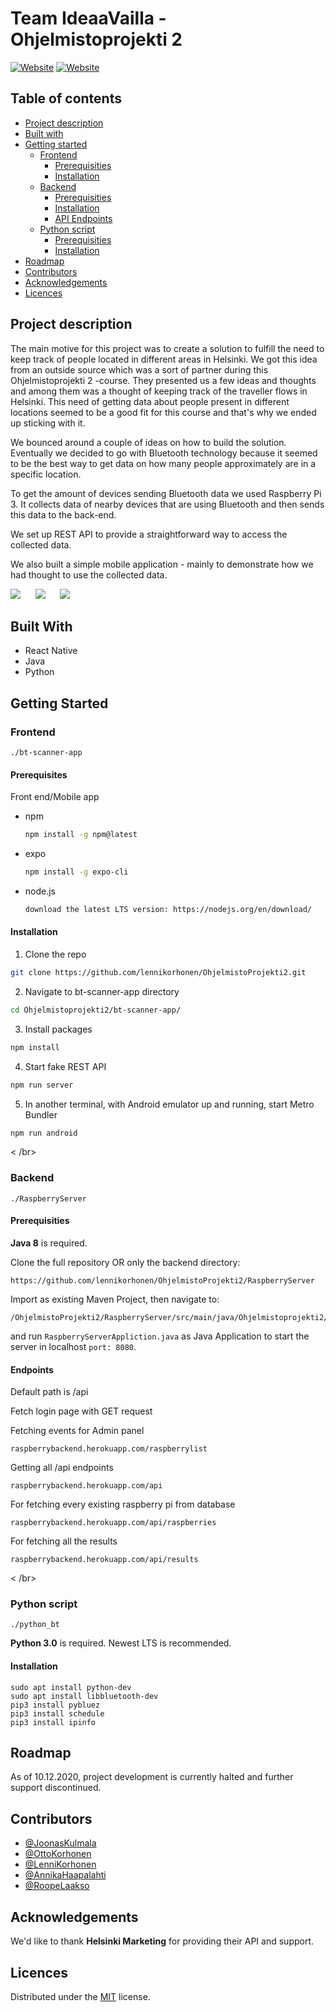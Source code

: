 # Team IdeaaVailla - Ohjelmistoprojekti 2
[![Website](https://img.shields.io/badge/-spring-brightgreen)](https://spring.io/)
[![Website](https://img.shields.io/badge/-bluetooth-blue)](https://www.bluetooth.com/)

## Table of contents

- [Project description](#project-description)
- [Built with](#built-with)
- [Getting started](#getting-started)
	- [Frontend](#frontend)
		- [Prerequisities](#prerequisities)
		- [Installation](#installation)
	- [Backend](#backend)
		- [Prerequisities](#prerequisities)
		- [Installation](#installation)
		- [API Endpoints](#api-endpoints)
	- [Python script](#python-script)
		- [Prerequisities](#prerequisities)
		- [Installation](#installation)
- [Roadmap](#roadmap)
- [Contributors](#contributors)
- [Acknowledgements](#acknowledgements)
- [Licences](#licences)

## Project description

The main motive for this project was to create a solution to fulfill the need to keep track of people located in different areas in Helsinki. We got this idea from an outside source which was a sort of partner during this Ohjelmistoprojekti 2 -course. They presented us a few ideas and thoughts and among them was a thought of keeping track of the traveller flows in Helsinki. This need of getting data about people present in different locations seemed to be a good fit for this course and that's why we ended up sticking with it. 

We bounced around a couple of ideas on how to build the solution. Eventually we decided to go with Bluetooth technology because it seemed to be the best way to get data on how many people approximately are in a specific location. 

To get the amount of devices sending Bluetooth data we used Raspberry Pi 3. It collects data of nearby devices that are using Bluetooth and then sends this data to the back-end. 

We set up REST API to provide a straightforward way to access the collected data.

We also built a simple mobile application - mainly to demonstrate how we had thought to use the collected data.  

![](bt-scanner-app/images/Map.png)
&nbsp;&nbsp;&nbsp;&nbsp;
![](bt-scanner-app/images/Location_card.png)
&nbsp;&nbsp;&nbsp;&nbsp;
![](bt-scanner-app/images/List.png)

## Built With

* React Native
* Java
* Python

## Getting Started

### Frontend
`./bt-scanner-app`

#### Prerequisites

Front end/Mobile app

* npm
  ```bash
  npm install -g npm@latest
  ```
* expo
  ```bash
  npm install -g expo-cli
  ```
* node.js
  ```bash
  download the latest LTS version: https://nodejs.org/en/download/
  ```

#### Installation

1. Clone the repo
  ```bash
  git clone https://github.com/lennikorhonen/OhjelmistoProjekti2.git
  ```

2. Navigate to bt-scanner-app directory
  ```bash
  cd Ohjelmistoprojekti2/bt-scanner-app/
  ```

3. Install packages
  ```bash
  npm install
  ```
  
4. Start fake REST API
  ```bash
  npm run server
  ```

5. In another terminal, with Android emulator up and running, start Metro Bundler
  ```bash
  npm run android
  ```
  < /br>

### Backend
`./RaspberryServer`

#### Prerequisities

**Java 8** is required.	

Clone the full repository OR only the backend directory:
```
https://github.com/lennikorhonen/OhjelmistoProjekti2/RaspberryServer
```
Import as existing Maven Project, then navigate to:
```
/OhjelmistoProjekti2/RaspberryServer/src/main/java/Ohjelmistoprojekti2/raspberryServer
```

and run `RaspberryServerAppliction.java` as Java Application to start the server in localhost `port: 8080`.

#### Endpoints

Default path is /api

Fetch login page with GET request

Fetching events for Admin panel
```
raspberrybackend.herokuapp.com/raspberrylist
```
Getting all /api endpoints
```
raspberrybackend.herokuapp.com/api
```
For fetching every existing raspberry pi from database
```
raspberrybackend.herokuapp.com/api/raspberries
```
For fetching all the results
```
raspberrybackend.herokuapp.com/api/results
```
< /br>

### Python script
`./python_bt`

**Python 3.0** is required. Newest LTS is recommended.

#### Installation

    sudo apt install python-dev
    sudo apt install libbluetooth-dev
    pip3 install pybluez
    pip3 install schedule
    pip3 install ipinfo
    
## Roadmap

As of 10.12.2020, project development is currently halted and further support discontinued.

## Contributors

* [@JoonasKulmala](https://github.com/JoonasKulmala)
* [@OttoKorhonen](https://github.com/OttoKorhonen)
* [@LenniKorhonen](https://github.com/lennikorhonen)
* [@AnnikaHaapalahti](https://github.com/rusinainen)
* [@RoopeLaakso](https://github.com/Rohelaa)

## Acknowledgements

We'd like to thank **Helsinki Marketing** for providing their API and support.

## Licences

Distributed under the [MIT](https://choosealicense.com/licenses/mit/) license.
